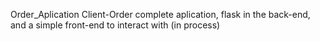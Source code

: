 Order_Aplication
Client-Order complete aplication, flask in the back-end, and a simple front-end to interact with (in process)
